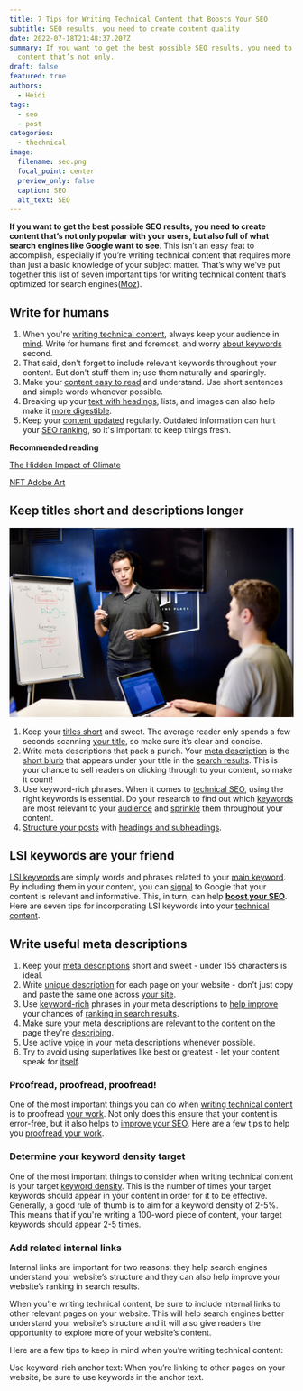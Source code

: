 ```yaml
---
title: 7 Tips for Writing Technical Content that Boosts Your SEO
subtitle: SEO results, you need to create content quality
date: 2022-07-18T21:48:37.207Z
summary: If you want to get the best possible SEO results, you need to create
  content that’s not only.
draft: false
featured: true
authors:
  - Heidi
tags:
  - seo
  - post
categories:
  - thechnical
image:
  filename: seo.png
  focal_point: center
  preview_only: false
  caption: SEO
  alt_text: SEO
---
```

**If you want to get the best possible SEO results, you need to create content that’s not only popular with your users, but also full of what search engines like Google want to see**. This isn’t an easy feat to accomplish, especially if you’re writing technical content that requires more than just a basic knowledge of your subject matter. That’s why we’ve put together this list of seven important tips for writing technical content that’s optimized for search engines([Moz](https://moz.com/community/q/user/seopack-orgfgfg)).

## Write for humans

1. When you're [writing technical content](https://www.bigcommerce.com/ecommerce-answers/technical-seo/), always keep your audience in [mind](https://allincode.mystrikingly.com/). Write for humans first and foremost, and worry [about keywords](https://www.semrush.com/blog/learning-technical-seo/) second. 
2. That said, don't forget to include relevant keywords throughout your content. But don't stuff them in; use them naturally and sparingly. 
3. Make your [content easy to read](https://yoast.com/what-is-technical-seo/) and understand. Use short sentences and simple words whenever possible. 
4. Breaking up your [text with headings](https://www.imdb.com/user/ur154554049/), lists, and images can also help make it [more digestible](https://archive.org/details/increase-rank). 
5. Keep your [content updated](https://tinyurl.com/4rs7rvxd) regularly. Outdated information can hurt your [SEO ranking](https://github.com/openbakk/zippa/wiki/7-Simple-SEO-Hacks-to-Boost-Your-Traffic), so it's important to keep things fresh.

**Recommended reading**

[The Hidden Impact of Climate](https://express.adobe.com/page/E5xUKhY1g3GHF/)

[NFT Adobe Art](https://express.adobe.com/page/phS0aQ3a134Sp/)

## Keep titles short and descriptions longer

![seo technical](seo-technical.jpg "Seo Technical")

1. Keep your [titles short](https://www.searchenginejournal.com/technical-seo/) and sweet. The average reader only spends a few seconds scanning [your title](https://linktr.ee/capslifept), so make sure it’s clear and concise. 
2. Write meta descriptions that pack a punch. Your [meta description](http://www.google.com/url?q=https%3A%2F%2Fbecaps.life&sa=D&sntz=1&usg=AFQjCNH2aQ5sDZG6JIo9ESgYn7jxjpXCeQ) is the [short blurb](https://www.searchenginejournal.com/seo-maintenance-checklist-crucial-daily-monthly-quarterly-yearly-tasks/293759/) that appears under your title in the [search results](https://ahrefs.com/blog/technical-seo/). This is your chance to sell readers on clicking through to your content, so make it count!
3. Use keyword-rich phrases. When it comes to [technical SEO](https://www.youtube.com/watch?v=Dh78Rbhcxw0), using the right keywords is essential. Do your research to find out which [keywords](https://www.blogger.com/profile/13228709933209589966) are most relevant to your [audience](https://www.blogger.com/profile/17008315374007249316) and [sprinkle](https://www.blogger.com/profile/17927685191117085118) them throughout your content.
4. [Structure your posts](https://ahrefs.com/blog/technical-seo/) with [headings and subheadings](https://www.behance.net/gallery/148423169/Ways-to-Use-Social-Media-to-Boost-Your-Website-Traffic).

## LSI keywords are your friend

[LSI keywords](<https://www.wordstream.com/blog/ws/2020/08/27/lsi-keywords#:~:text=In%20terms%20of%20SEO%20(search,what%20your%20content%20is%20about.>) are simply words and phrases related to your [main keyword](https://blog.hubspot.com/marketing/technical-seo-guide). By including them in your content, you can [signal](https://www.reliablesoft.net/technical-seo/) to Google that your content is relevant and informative. This, in turn, can help **[boost your SEO](http://www.google.com/url?sa=t&url=https%3A%2F%2Fbecaps.life)**. Here are seven tips for incorporating LSI keywords into your [technical content](https://developers.google.com/search/docs/beginner/seo-starter-guide).

## Write useful meta descriptions

1. Keep your [meta descriptions](https://www.becaps.life/becaps) short and sweet - under 155 characters is ideal.
2. Write [unique description](https://www.becaps.life/corporativo) for each page on your website - don't just copy and paste the same one across [your site](https://profile.hatena.ne.jp/webtrafficseo/).
3. Use [keyword-rich](https://www.msn.com/nl-nl/news/trending/topicsearch?q=site:becaps.life&form=PRNTTH&mkt=nl-nl&httpsmsn=1&sp=-1&pq=site:becaps.life&sc=6-24&qs=n&sk=) phrases in your meta descriptions to [help improve](https://edex.adobe.com/community/member/5PXRACNN_) your chances of [ranking in search results](https://neilpatel.com/blog/technical-seo-site-audit/).
4. Make sure your meta descriptions are relevant to the content on the page they're [describing](https://unamo.com/blog/seo/technical-seo).
5. Use active [voice](https://cognitiveseo.com/blog/17963/technical-seo-checklist/) in your meta descriptions whenever possible.
6. Try to avoid using superlatives like best or greatest - let your content speak for [itself](https://web.mit.edu/course/21/21.guide/toc.htm).

### Proofread, proofread, proofread!

One of the most important things you can do when [writing technical content](https://blog.becaps.life/about-heidi-cullen/) is to proofread [your work](https://blog.becaps.life/about-wendy-schmidt/). Not only does this ensure that your content is error-free, but it also helps to [improve your SEO](https://searchengineland.com/guide/seo/content-search-engine-ranking). Here are a few tips to help you [proofread your work](https://www.searchenginepeople.com/blog/16052-high-quality-seo-factors.html).

### Determine your keyword density target

One of the most important things to consider when writing technical content is your target [keyword density](https://bit.ly/396NMn3). This is the number of times your target keywords should appear in your content in order for it to be effective. Generally, a good rule of thumb is to aim for a keyword density of 2-5%. This means that if you're writing a 100-word piece of content, your target keywords should appear 2-5 times.

### Add related internal links

Internal links are important for two reasons: they help search engines understand your website’s structure and they can also help improve your website’s ranking in search results. 

When you’re writing technical content, be sure to include internal links to other relevant pages on your website. This will help search engines better understand your website’s structure and it will also give readers the opportunity to explore more of your website’s content. 

Here are a few tips to keep in mind when you’re writing technical content: 

Use keyword-rich anchor text: When you’re linking to other pages on your website, be sure to use keywords in the anchor text.